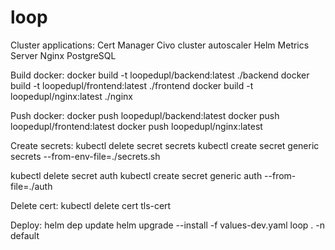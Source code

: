 # loop

Cluster applications:
Cert Manager
Civo cluster autoscaler
Helm
Metrics Server
Nginx
PostgreSQL

Build docker:
docker build -t loopedupl/backend:latest ./backend
docker build -t loopedupl/frontend:latest ./frontend
docker build -t loopedupl/nginx:latest ./nginx

Push docker:
docker push loopedupl/backend:latest
docker push loopedupl/frontend:latest
docker push loopedupl/nginx:latest

Create secrets:
kubectl delete secret secrets
kubectl create secret generic secrets --from-env-file=./secrets.sh

kubectl delete secret auth
kubectl create secret generic auth --from-file=./auth

Delete cert:
kubectl delete cert tls-cert

Deploy:
helm dep update
helm upgrade --install -f values-dev.yaml loop . -n default
